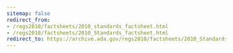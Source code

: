 ```yaml
---
sitemap: false
redirect_from:
- /regs2010/factsheets/2010_standards_factsheet.html
- /regs2010/factsheets/2010_Standards_factsheet.html
redirect_to: https://archive.ada.gov/regs2010/factsheets/2010_Standards_factsheet.html
---
```

